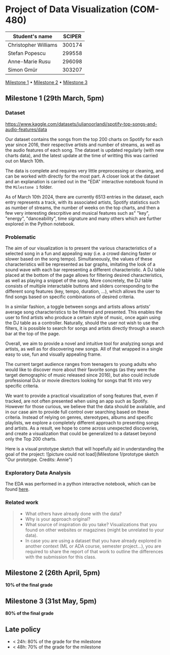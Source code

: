 # Project of Data Visualization (COM-480)

| Student's name | SCIPER |
| -------------- | ------ |
| Christopher Williams | 300174 |
| Stefan Popescu | 299558 |
| Anne-Marie Rusu | 296098 |
| Simon Gmür | 303207 |

[Milestone 1](#milestone-1) • [Milestone 2](#milestone-2) • [Milestone 3](#milestone-3)

## Milestone 1 (29th March, 5pm)


### Dataset

https://www.kaggle.com/datasets/julianoorlandi/spotify-top-songs-and-audio-features/data

Our dataset contains the songs from the top 200 charts on Spotify for each year since 2016, their respective artists and number of streams, as well as the audio features of each song. The dataset is updated regularly (with new charts data), and the latest update at the time of writting this was carried out on March 10th.

The data is complete and requires very little preprocessing or cleaning, and can be worked with directly for the most part. A closer look at the dataset and an explanation is carried out in the "EDA" interactive notebook found in the ```Milestone 1``` folder.

As of March 10th 2024, there are currently 6513 entries in the dataset, each entry represents a track, with its associated artists, Spotify statistics such as number of streams, the number of weeks on the top charts, and then a few very interesting descrpitive and musical features such as" "key", "energy", "danceability", time signature and many others which are further explored in the Python notebook. 

### Problematic

The aim of our visualization is to present the various characteristics of a selected song in a fun and appealing way (i.e. a crowd dancing faster or slower based on the song tempo). Simultaneously, the values of these characteristics will be represented as bar graphs, imitating the look of a sound wave with each bar representing a different characteristic. A DJ table placed at the bottom of the page allows for filtering desired characteristics, as well as playing a snippet of the song. More concretely, the DJ table consists of multiple interactable buttons and sliders corresponding to the different song features (key, tempo, duration, ...), which allows the user to find songs based on specific combinations of desired criteria. 

In a similar fashion, a toggle between songs and artists allows artists’ average song characteristics to be filtered and presented. This enables the user to find artists who produce a certain style of music, once again using the DJ table as a controller. Naturally, should the user not wish to use the filters, it is possible to search for songs and artists directly through a search bar at the top of the page.

Overall, we aim to provide a novel and intuitive tool for analyzing songs and artists, as well as for discovering new songs. All of that wrapped in a single easy to use, fun and visually appealing frame.

The current target audience ranges from teenagers to young adults who would like to discover more about their favorite songs (as they were the target demographic of music released since 2016), but also could include professional DJs or movie directors looking for songs that fit into very specific criteria.

We want to provide a practical visualization of song features that, even if tracked, are not often presented when using an app such as Spotify. However for those curious, we believe that the data should be available, and in our case aim to provide full control over searching based on these criteria. Instead of relying on genres, stereotypes, albums and specific playlists, we explore a completely different approach to presenting songs and artists. As a result, we hope to come across unexpected discoveries, and create a visualization that could be generalized to a dataset beyond only the Top 200 charts.

Here is a visual prototype sketch that will hopefully aid in understanding the goal of the project: ![picture could not load](Milestone 1/prototype sketch "Our prototype. Credits: Annie")


### Exploratory Data Analysis

The EDA was performed in a python interactive notebook, which can be found [here](Milestone%201/EDA.ipynb).



### Related work


> - What others have already done with the data?
> - Why is your approach original?
> - What source of inspiration do you take? Visualizations that you found on other websites or magazines (might be unrelated to your data).
> - In case you are using a dataset that you have already explored in another context (ML or ADA course, semester project...), you are required to share the report of that work to outline the differences with the submission for this class.

## Milestone 2 (26th April, 5pm)

**10% of the final grade**


## Milestone 3 (31st May, 5pm)

**80% of the final grade**


## Late policy

- < 24h: 80% of the grade for the milestone
- < 48h: 70% of the grade for the milestone


